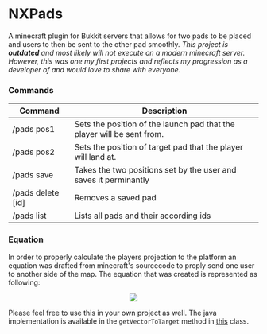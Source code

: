 # NXPads 

A minecraft plugin for Bukkit servers that allows for two pads to be placed and users to then be sent to the other pad smoothly. *This project is **outdated** and most likely will not execute on a modern minecraft server. However, this was one my first projects and reflects my progression as a developer of and would love to share with everyone.* 

### Commands

| Command           | Description                              |
| ----------------- | ---------------------------------------- |
| /pads pos1        | Sets the position of the launch pad that the player will be sent from. |
| /pads pos2        | Sets the position of target pad that the player will land at. |
| /pads save        | Takes the two positions set by the user and saves it perminantly |
| /pads delete [id] | Removes a saved pad                      |
| /pads list        | Lists all pads and their according ids   |

### Equation

In order to properly calculate the players projection to the platform an equation was drafted from minecraft's sourcecode to proply send one user to another side of the map. The equation that was created is represented as following: 

<p align="center">
<img src="https://latex.codecogs.com/gif.latex?Vector%20%3D%20%5Cbegin%7BBmatrix%7D%20x%3D%28x_%7Bt%7D-x_%7Bu%7D%29%5Cfrac%7B%28100/91%29%5E%7B10%7D%7D%7B20%7D%20%5C%5C%20y%3D3.92%281%20-%200.98%5E%7B10%7D%29%20&plus;%20%5Cfrac%7BY_%7Bt%7D%20-%20Y_%7Bu%7D%7D%7B20%7D%20%5C%5C%20z%3D%28z_%7Bt%7D-z_%7Bu%7D%29%5Cfrac%7B%28100/91%29%5E%7B10%7D%7D%7B20%7D%20%5Cend%7BBmatrix%7D">
</p>

Please feel free to use this in your own project as well. The java implementation is available in the `getVectorToTarget` method in [this](/src/main/java/com/projectbarks/targetpads/Commands.java) class.

